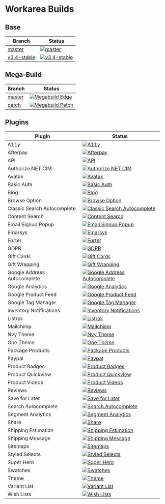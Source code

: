 Workarea Builds
================================================================================

## Base

| Branch | Status |
| --- | --- |
| [master](https://github.com/workarea-commerce/workarea) | [![master](https://github.com/workarea-commerce/workarea/workflows/CI/badge.svg)](https://github.com/workarea-commerce/workarea/actions) |
| [v3.4-stable](https://github.com/workarea-commerce/workarea/tree/v3.4-stable) | [![v3.4-stable](https://github.com/workarea-commerce/workarea/workflows/CI/badge.svg?branch=v3.4-stable)](https://github.com/workarea-commerce/workarea/actions) |


## Mega-Build

| Branch | Status |
| --- | --- |
| [master](https://github.com/workarea-commerce/mega-build) | [![Megabuild Edge](https://github.com/workarea-commerce/mega-build/workflows/Edge%20Build/badge.svg)](https://github.com/workarea-commerce/mega-build/actions) |
| [patch](https://github.com/workarea-commerce/mega-build/tree/patch) | [![Megabuild Patch](https://github.com/workarea-commerce/mega-build/workflows/Patch%20Build/badge.svg?branch=patch)](https://github.com/workarea-commerce/mega-build/actions) |


## Plugins

| Plugin | Status |
| --- | --- |
| A11y | [![A11y](https://github.com/workarea-commerce/workarea-a11y/workflows/CI/badge.svg)](https://github.com/workarea-commerce/workarea-a11y) |
| Afterpay | [![Afterpay](https://github.com/workarea-commerce/workarea-afterpay/workflows/CI/badge.svg)](https://github.com/workarea-commerce/workarea-afterpay) |
| API | [![API](https://github.com/workarea-commerce/workarea-api/workflows/CI/badge.svg)](https://github.com/workarea-commerce/workarea-api) |
| Authorize.NET CIM | [![Authorize.NET CIM](https://github.com/workarea-commerce/workarea-authorize-cim/workflows/CI/badge.svg)](https://github.com/workarea-commerce/workarea-authorize-cim) |
| Avatax | [![Avatax](https://github.com/workarea-commerce/workarea-avatax/workflows/CI/badge.svg)](https://github.com/workarea-commerce/workarea-avatax) |
| Basic Auth | [![Basic Auth](https://github.com/workarea-commerce/workarea-basic-auth/workflows/CI/badge.svg)](https://github.com/workarea-commerce/workarea-basic-auth) |
| Blog | [![Blog](https://github.com/workarea-commerce/workarea-blog/workflows/CI/badge.svg)](https://github.com/workarea-commerce/workarea-blog) |
| Browse Option | [![Browse Option](https://github.com/workarea-commerce/workarea-browse-option/workflows/CI/badge.svg)](https://github.com/workarea-commerce/workarea-browse-option) |
| Classic Search Autocomplete | [![Classic Search Autocomplete](https://github.com/workarea-commerce/workarea-classic-search-autocomplete/workflows/CI/badge.svg)](https://github.com/workarea-commerce/workarea-classic-search-autocomplete) |
| Content Search | [![Content Search](https://github.com/workarea-commerce/workarea-content-search/workflows/CI/badge.svg)](https://github.com/workarea-commerce/workarea-content-search) |
| Email Signup Popup | [![Email Signup Popup](https://github.com/workarea-commerce/workarea-email-signup-popup/workflows/CI/badge.svg)](https://github.com/workarea-commerce/workarea-email-signup-popup) |
| Emarsys | [![Emarsys](https://github.com/workarea-commerce/workarea-emarsys/workflows/CI/badge.svg)](https://github.com/workarea-commerce/workarea-emarsys) |
| Forter | [![Forter](https://github.com/workarea-commerce/workarea-forter/workflows/CI/badge.svg)](https://github.com/workarea-commerce/workarea-forter) |
| GDPR | [![GDPR](https://github.com/workarea-commerce/workarea-gdpr/workflows/CI/badge.svg)](https://github.com/workarea-commerce/workarea-gdpr) |
| Gift Cards | [![Gift Cards](https://github.com/workarea-commerce/workarea-gift-cards/workflows/CI/badge.svg)](https://github.com/workarea-commerce/workarea-gift-cards) |
| Gift Wrapping | [![Gift Wrapping](https://github.com/workarea-commerce/workarea-gift-wrapping/workflows/CI/badge.svg)](https://github.com/workarea-commerce/workarea-gift-wrapping) |
| Google Address Autocomplete | [![Google Address Autocomplete](https://github.com/workarea-commerce/workarea-google-address-autocomplete/workflows/CI/badge.svg)](https://github.com/workarea-commerce/workarea-google-address-autocomplete) |
| Google Analytics | [![Google Analytics](https://github.com/workarea-commerce/workarea-google-analytics/workflows/CI/badge.svg)](https://github.com/workarea-commerce/workarea-google-analytics) |
| Google Product Feed | [![Google Product Feed](https://github.com/workarea-commerce/workarea-google-product-feed/workflows/CI/badge.svg)](https://github.com/workarea-commerce/workarea-google-product-feed) |
| Google Tag Manager | [![Google Tag Manager](https://github.com/workarea-commerce/workarea-google-tag-manager/workflows/CI/badge.svg)](https://github.com/workarea-commerce/workarea-google-tag-manager) |
| Inventory Notifications | [![Inventory Notifications](https://github.com/workarea-commerce/workarea-inventory-notifications/workflows/CI/badge.svg)](https://github.com/workarea-commerce/workarea-inventory-notifications) |
| Listrak | [![Listrak](https://github.com/workarea-commerce/workarea-listrak/workflows/CI/badge.svg)](https://github.com/workarea-commerce/workarea-listrak) |
| Mailchimp | [![Mailchimp](https://github.com/workarea-commerce/workarea-mailchimp/workflows/CI/badge.svg)](https://github.com/workarea-commerce/workarea-mailchimp) |
| Nvy Theme | [![Nvy Theme](https://github.com/workarea-commerce/workarea-nvy-theme/workflows/CI/badge.svg)](https://github.com/workarea-commerce/workarea-nvy-theme) |
| One Theme | [![One Theme](https://github.com/workarea-commerce/workarea-one-theme/workflows/CI/badge.svg)](https://github.com/workarea-commerce/workarea-one-theme) |
| Package Products | [![Package Products](https://github.com/workarea-commerce/workarea-package-products/workflows/CI/badge.svg)](https://github.com/workarea-commerce/workarea-package-products) |
| Paypal | [![Paypal](https://github.com/workarea-commerce/workarea-paypal/workflows/CI/badge.svg)](https://github.com/workarea-commerce/workarea-paypal) |
| Product Badges | [![Product Badges](https://github.com/workarea-commerce/workarea-product-badges/workflows/CI/badge.svg)](https://github.com/workarea-commerce/workarea-product-badges) |
| Product Quickview | [![Product Quickview](https://github.com/workarea-commerce/workarea-product-quickview/workflows/CI/badge.svg)](https://github.com/workarea-commerce/workarea-product-quickview) |
| Product Videos | [![Product Videos](https://github.com/workarea-commerce/workarea-product-videos/workflows/CI/badge.svg)](https://github.com/workarea-commerce/workarea-product-videos) |
| Reviews | [![Reviews](https://github.com/workarea-commerce/workarea-reviews/workflows/CI/badge.svg)](https://github.com/workarea-commerce/workarea-reviews) |
| Save for Later | [![Save for Later](https://github.com/workarea-commerce/workarea-save-for-later/workflows/CI/badge.svg)](https://github.com/workarea-commerce/workarea-save-for-later) |
| Search Autocomplete | [![Search Autocomplete](https://github.com/workarea-commerce/workarea-search-autocomplete/workflows/CI/badge.svg)](https://github.com/workarea-commerce/workarea-search-autocomplete) |
| Segment Analytics | [![Segment Analytics](https://github.com/workarea-commerce/workarea-segment-analytics/workflows/CI/badge.svg)](https://github.com/workarea-commerce/workarea-segment-analytics) |
| Share | [![Share](https://github.com/workarea-commerce/workarea-share/workflows/CI/badge.svg)](https://github.com/workarea-commerce/workarea-share) |
| Shipping Estimation | [![Shipping Estimation](https://github.com/workarea-commerce/workarea-shipping-estimation/workflows/CI/badge.svg)](https://github.com/workarea-commerce/workarea-shipping-estimation) |
| Shipping Message | [![Shipping Message](https://github.com/workarea-commerce/workarea-shipping-message/workflows/CI/badge.svg)](https://github.com/workarea-commerce/workarea-shipping-message) |
| Sitemaps | [![Sitemaps](https://github.com/workarea-commerce/workarea-sitemaps/workflows/CI/badge.svg)](https://github.com/workarea-commerce/workarea-sitemaps) |
| Styled Selects | [![Styled Selects](https://github.com/workarea-commerce/workarea-styled-selects/workflows/CI/badge.svg)](https://github.com/workarea-commerce/workarea-styled-selects) |
| Super Hero | [![Super Hero](https://github.com/workarea-commerce/workarea-super-hero/workflows/CI/badge.svg)](https://github.com/workarea-commerce/workarea-super-hero) |
| Swatches | [![Swatches](https://github.com/workarea-commerce/workarea-swatches/workflows/CI/badge.svg)](https://github.com/workarea-commerce/workarea-swatches) |
| Theme | [![Theme](https://github.com/workarea-commerce/workarea-theme/workflows/CI/badge.svg)](https://github.com/workarea-commerce/workarea-theme) |
| Variant List | [![Variant List](https://github.com/workarea-commerce/workarea-variant-list/workflows/CI/badge.svg)](https://github.com/workarea-commerce/workarea-variant-list) |
| Wish Lists | [![Wish Lists](https://github.com/workarea-commerce/workarea-wish-lists/workflows/CI/badge.svg)](https://github.com/workarea-commerce/workarea-wish-lists) |
